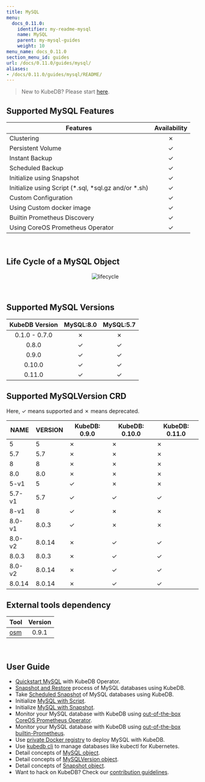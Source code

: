 ```yaml
---
title: MySQL
menu:
  docs_0.11.0:
    identifier: my-readme-mysql
    name: MySQL
    parent: my-mysql-guides
    weight: 10
menu_name: docs_0.11.0
section_menu_id: guides
url: /docs/0.11.0/guides/mysql/
aliases:
- /docs/0.11.0/guides/mysql/README/
---
```


> New to KubeDB? Please start [here](/docs/0.11.0/concepts/README).

## Supported MySQL Features

|                        Features                         | Availability |
| ------------------------------------------------------- | :----------: |
| Clustering                                              |   &#10007;   |
| Persistent Volume                                       |   &#10003;   |
| Instant Backup                                          |   &#10003;   |
| Scheduled Backup                                        |   &#10003;   |
| Initialize using Snapshot                               |   &#10003;   |
| Initialize using Script (\*.sql, \*sql.gz and/or \*.sh) |   &#10003;   |
| Custom Configuration                                    |   &#10003;   |
| Using Custom docker image                               |   &#10003;   |
| Builtin Prometheus Discovery                            |   &#10003;   |
| Using CoreOS Prometheus Operator                        |   &#10003;   |

<br/>

## Life Cycle of a MySQL Object

<p align="center">
  <img alt="lifecycle"  src="/docs/0.11.0/images/mysql/mysql-lifecycle.png" >
</p>

<br/>

## Supported MySQL Versions

| KubeDB Version | MySQL:8.0 | MySQL:5.7 |
| :------------: | :-------: | :-------: |
| 0.1.0 - 0.7.0  | &#10007;  | &#10007;  |
|     0.8.0      | &#10003;  | &#10003;  |
|     0.9.0      | &#10003;  | &#10003;  |
|     0.10.0     | &#10003;  | &#10003;  |
|     0.11.0     | &#10003;  | &#10003;  |

## Supported MySQLVersion CRD

Here, &#10003; means supported and &#10007; means deprecated.

|  NAME  | VERSION | KubeDB: 0.9.0 | KubeDB: 0.10.0 | KubeDB: 0.11.0 |
| ------ | ------- | ------------- | -------------- | -------------- |
| 5      | 5       | &#10007;      | &#10007;       | &#10007;       |
| 5.7    | 5.7     | &#10007;      | &#10007;       | &#10007;       |
| 8      | 8       | &#10007;      | &#10007;       | &#10007;       |
| 8.0    | 8.0     | &#10007;      | &#10007;       | &#10007;       |
| 5-v1   | 5       | &#10003;      | &#10007;       | &#10007;       |
| 5.7-v1 | 5.7     | &#10003;      | &#10003;       | &#10003;       |
| 8-v1   | 8       | &#10003;      | &#10007;       | &#10007;       |
| 8.0-v1 | 8.0.3   | &#10003;      | &#10007;       | &#10007;       |
| 8.0-v2 | 8.0.14  | &#10007;      | &#10003;       | &#10003;       |
| 8.0.3  | 8.0.3   | &#10007;      | &#10003;       | &#10003;       |
| 8.0-v2 | 8.0.14  | &#10007;      | &#10003;       | &#10003;       |
| 8.0.14 | 8.0.14  | &#10007;      | &#10003;       | &#10003;       |

## External tools dependency

|                  Tool                  | Version |
| -------------------------------------- | :-----: |
| [osm](https://github.com/appscode/osm) |  0.9.1  |

<br/>

## User Guide

- [Quickstart MySQL](/docs/0.11.0/guides/mysql/quickstart/quickstart) with KubeDB Operator.
- [Snapshot and Restore](/docs/0.11.0/guides/mysql/snapshot/backup-and-restore) process of MySQL databases using KubeDB.
- Take [Scheduled Snapshot](/docs/0.11.0/guides/mysql/snapshot/scheduled-backup) of MySQL databases using KubeDB.
- Initialize [MySQL with Script](/docs/0.11.0/guides/mysql/initialization/using-script).
- Initialize [MySQL with Snapshot](/docs/0.11.0/guides/mysql/initialization/using-snapshot).
- Monitor your MySQL database with KubeDB using [out-of-the-box CoreOS Prometheus Operator](/docs/0.11.0/guides/mysql/monitoring/using-coreos-prometheus-operator).
- Monitor your MySQL database with KubeDB using [out-of-the-box builtin-Prometheus](/docs/0.11.0/guides/mysql/monitoring/using-builtin-prometheus).
- Use [private Docker registry](/docs/0.11.0/guides/mysql/private-registry/using-private-registry) to deploy MySQL with KubeDB.
- Use [kubedb cli](/docs/0.11.0/guides/mysql/cli/cli) to manage databases like kubectl for Kubernetes.
- Detail concepts of [MySQL object](/docs/0.11.0/concepts/databases/mysql).
- Detail concepts of [MySQLVersion object](/docs/0.11.0/concepts/catalog/mysql).
- Detail concepts of [Snapshot object](/docs/0.11.0/concepts/snapshot).
- Want to hack on KubeDB? Check our [contribution guidelines](/docs/0.11.0/CONTRIBUTING).
